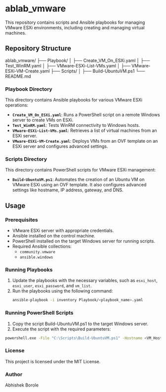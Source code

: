 # ablab_vmware

This repository contains scripts and Ansible playbooks for managing VMware ESXi environments, including creating and managing virtual machines.

## Repository Structure
ablab_vmware/ ├── Playbook/ │ ├── Create_VM_On_ESXi.yaml │ ├── Test_WinRM.yaml │ ├── VMware-ESXi-List-VMs.yaml │ ├── VMware-ESXi-VM-Create.yaml ├── Scripts/ │ ├── Build-UbuntuVM.ps1 └── README.md

### Playbook Directory

This directory contains Ansible playbooks for various VMware ESXi operations:

- **`Create_VM_On_ESXi.yaml`**: Runs a PowerShell script on a remote Windows server to create VMs on ESXi.
- **`Test_WinRM.yaml`**: Tests WinRM connectivity to Windows hosts.
- **`VMware-ESXi-List-VMs.yaml`**: Retrieves a list of virtual machines from an ESXi server.
- **`VMware-ESXi-VM-Create.yaml`**: Deploys VMs from an OVF template on an ESXi server and configures advanced settings.

### Scripts Directory

This directory contains PowerShell scripts for VMware ESXi management:

- **`Build-UbuntuVM.ps1`**: Automates the creation of an Ubuntu VM on VMware ESXi using an OVF template. It also configures advanced settings like hostname, IP address, gateway, and DNS.

## Usage

### Prerequisites

- VMware ESXi server with appropriate credentials.
- Ansible installed on the control machine.
- PowerShell installed on the target Windows server for running scripts.
- Required Ansible collections:
  - `community.vmware`
  - `ansible.windows`

### Running Playbooks

1. Update the playbooks with the necessary variables, such as `esxi_host`, `esxi_user`, `esxi_password`, and `vm_list`.
2. Run the playbooks using the following command:
   ```bash
   ansible-playbook -i inventory Playbook/<playbook_name>.yaml
   ```

### Running PowerShell Scripts
1. Copy the script Build-UbuntuVM.ps1 to the target Windows server.
2. Execute the script with the required parameters:
```bash
powershell.exe -File "C:\Scripts\Build-UbuntuVM.ps1" -Hostname <VM_Hostname> -IPAddress <VM_IPAddress>
```
### License
This project is licensed under the MIT License.

### Author
Abhishek Borole
